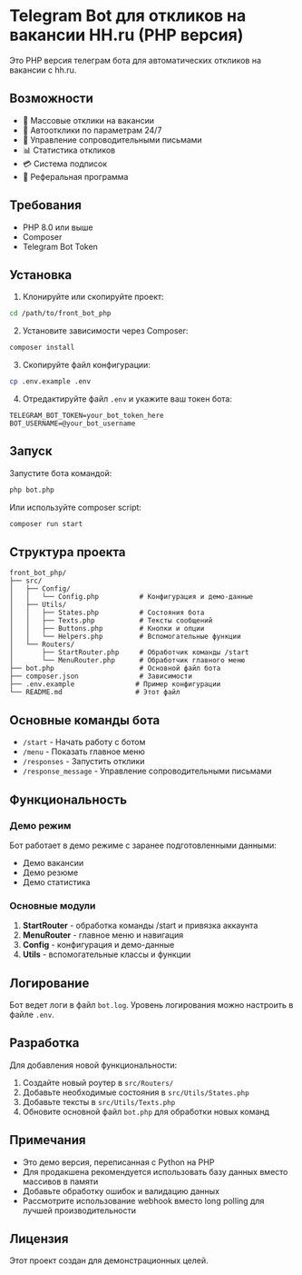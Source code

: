 # Telegram Bot для откликов на вакансии HH.ru (PHP версия)

Это PHP версия телеграм бота для автоматических откликов на вакансии с hh.ru.

## Возможности

- 🚀 Массовые отклики на вакансии
- 📎 Автоотклики по параметрам 24/7
- 📄 Управление сопроводительными письмами
- 📊 Статистика откликов
- 💳 Система подписок
- 👥 Реферальная программа

## Требования

- PHP 8.0 или выше
- Composer
- Telegram Bot Token

## Установка

1. Клонируйте или скопируйте проект:
```bash
cd /path/to/front_bot_php
```

2. Установите зависимости через Composer:
```bash
composer install
```

3. Скопируйте файл конфигурации:
```bash
cp .env.example .env
```

4. Отредактируйте файл `.env` и укажите ваш токен бота:
```
TELEGRAM_BOT_TOKEN=your_bot_token_here
BOT_USERNAME=@your_bot_username
```

## Запуск

Запустите бота командой:
```bash
php bot.php
```

Или используйте composer script:
```bash
composer run start
```

## Структура проекта

```
front_bot_php/
├── src/
│   ├── Config/
│   │   └── Config.php          # Конфигурация и демо-данные
│   ├── Utils/
│   │   ├── States.php          # Состояния бота
│   │   ├── Texts.php           # Тексты сообщений
│   │   ├── Buttons.php         # Кнопки и опции
│   │   └── Helpers.php         # Вспомогательные функции
│   └── Routers/
│       ├── StartRouter.php     # Обработчик команды /start
│       └── MenuRouter.php      # Обработчик главного меню
├── bot.php                     # Основной файл бота
├── composer.json               # Зависимости
├── .env.example               # Пример конфигурации
└── README.md                  # Этот файл
```

## Основные команды бота

- `/start` - Начать работу с ботом
- `/menu` - Показать главное меню
- `/responses` - Запустить отклики
- `/response_message` - Управление сопроводительными письмами

## Функциональность

### Демо режим
Бот работает в демо режиме с заранее подготовленными данными:
- Демо вакансии
- Демо резюме
- Демо статистика

### Основные модули
1. **StartRouter** - обработка команды /start и привязка аккаунта
2. **MenuRouter** - главное меню и навигация
3. **Config** - конфигурация и демо-данные
4. **Utils** - вспомогательные классы и функции

## Логирование

Бот ведет логи в файл `bot.log`. Уровень логирования можно настроить в файле `.env`.

## Разработка

Для добавления новой функциональности:

1. Создайте новый роутер в `src/Routers/`
2. Добавьте необходимые состояния в `src/Utils/States.php`
3. Добавьте тексты в `src/Utils/Texts.php`
4. Обновите основной файл `bot.php` для обработки новых команд

## Примечания

- Это демо версия, переписанная с Python на PHP
- Для продакшена рекомендуется использовать базу данных вместо массивов в памяти
- Добавьте обработку ошибок и валидацию данных
- Рассмотрите использование webhook вместо long polling для лучшей производительности

## Лицензия

Этот проект создан для демонстрационных целей.